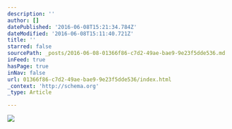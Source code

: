 ```yaml
---
description: ''
author: []
datePublished: '2016-06-08T15:21:34.784Z'
dateModified: '2016-06-08T15:11:40.721Z'
title: ''
starred: false
sourcePath: _posts/2016-06-08-01366f86-c7d2-49ae-bae9-9e23f5dde536.md
inFeed: true
hasPage: true
inNav: false
url: 01366f86-c7d2-49ae-bae9-9e23f5dde536/index.html
_context: 'http://schema.org'
_type: Article

---
```

![](https://the-grid-user-content.s3-us-west-2.amazonaws.com/2ad2f884-430b-4f9e-b359-48047d73c44a.png)